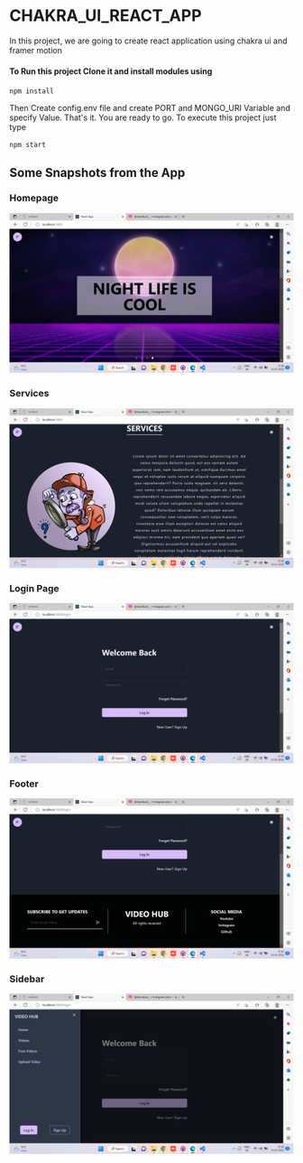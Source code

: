 # CHAKRA_UI_REACT_APP
In this project, we are going to create react application using chakra ui and framer motion

#### To Run this project Clone it and install modules using
```
npm install
```

Then Create config.env file and create PORT and MONGO_URI Variable and specify Value.
That's it. You are ready to go. To execute this project just type
```
npm start
```

## Some Snapshots from the App

### Homepage

  <img src= "https://github.com/kumkumverma/chakra-ui-react-app/blob/main/snaps/004.png" alt= "homepage img">

### Services
  
  <img src= "https://github.com/kumkumverma/chakra-ui-react-app/blob/main/snaps/005.png" alt= "services img">

### Login Page
    
   <img src= "https://github.com/kumkumverma/chakra-ui-react-app/blob/main/snaps/001.png" alt= "login page img">
    

### Footer
      
   <img src= "https://github.com/kumkumverma/chakra-ui-react-app/blob/main/snaps/002.png" alt= "Footerimg">
   
### Sidebar
      
   <img src= "https://github.com/kumkumverma/chakra-ui-react-app/blob/main/snaps/003.png" alt= "sidebar img">
